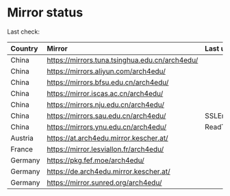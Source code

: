 <script src="./time.js"></script>
# Mirror status
Last check: <script type="text/javascript">localize(1686965950.24945);</script>

|Country|Mirror|Last update|
|:------|:-----|:----------|
|China|https://mirrors.tuna.tsinghua.edu.cn/arch4edu/|<script type="text/javascript">localize(1686940574);</script>|
|China|https://mirrors.aliyun.com/arch4edu/|<script type="text/javascript">localize(1686897190);</script>|
|China|https://mirrors.bfsu.edu.cn/arch4edu/|<script type="text/javascript">localize(1686897190);</script>|
|China|https://mirror.iscas.ac.cn/arch4edu/|<script type="text/javascript">localize(1686940574);</script>|
|China|https://mirrors.nju.edu.cn/arch4edu/|<script type="text/javascript">localize(1686853840);</script>|
|China|https://mirrors.sau.edu.cn/arch4edu/|SSLError|
|China|https://mirrors.ynu.edu.cn/arch4edu/|ReadTimeout|
|Austria|https://at.arch4edu.mirror.kescher.at/|<script type="text/javascript">localize(1686940574);</script>|
|France|https://mirror.lesviallon.fr/arch4edu/|<script type="text/javascript">localize(1686940574);</script>|
|Germany|https://pkg.fef.moe/arch4edu/|<script type="text/javascript">localize(1686940574);</script>|
|Germany|https://de.arch4edu.mirror.kescher.at/|<script type="text/javascript">localize(1686940574);</script>|
|Germany|https://mirror.sunred.org/arch4edu/|<script type="text/javascript">localize(1686940574);</script>|

<script src="./tablefilter/tablefilter.js"></script>
<script src="./table.js"></script>